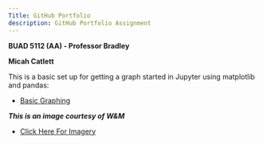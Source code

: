 ```yaml
---
Title: GitHub Portfolio
description: GitHub Portfolio Assignment
---
```


**BUAD 5112 (AA) - Professor Bradley**

**Micah Catlett**


This is a basic set up for getting a graph started in Jupyter using matplotlib and pandas:

- [Basic Graphing](/basicmatplotlib/index.md)


***This is an image courtesy of W&M***

- [Click Here For Imagery](/gotribe/index.md)
